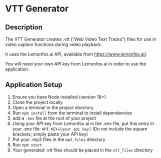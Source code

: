 # VTT Generator

## Description
The VTT Generator creates .vtt ("Web Video Text Tracks") files for use in video caption functions during video playback.

It uses the Lemonfox.ai API, available from https://www.lemonfox.ai/.

You will need your own API key from Lemonfox.ai in order to use the application.

## Application Setup
1. Ensure you have Node installed (version 18+)
2. Clone the project locally
3. Open a terminal in the project directory
4. Run ```npm install``` from the terminal to install dependencies
5. add a ```.env``` file at the root of your project
6. Using your API key from Lemonfox.ai in the .env file, put this entry in your .env file: ```API_KEY=[your_api_key]``` (Do not include the square brackets; simply paste your API key)
7. Put your .mp3 files in the ```mp3_files``` directory
8. Run ```npm start```
9. Your generated .vtt files should be placed in the ```vtt_files``` directory

